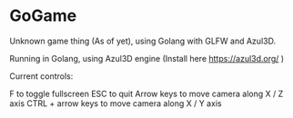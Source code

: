 # GoGame
Unknown game thing (As of yet), using Golang with GLFW and Azul3D.

Running in Golang, using Azul3D engine (Install here https://azul3d.org/ )

Current controls:

F to toggle fullscreen
ESC to quit
Arrow keys to move camera along X / Z axis
CTRL + arrow keys to move camera along X / Y axis

